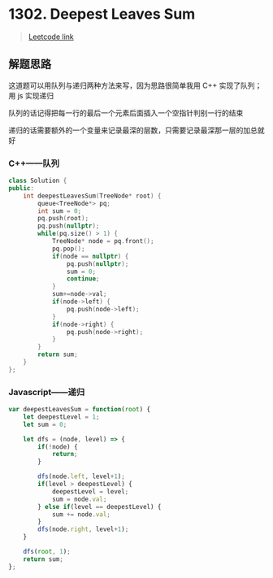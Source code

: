 # 1302. Deepest Leaves Sum

> [Leetcode link](https://leetcode.com/problems/deepest-leaves-sum/)



## 解题思路

这道题可以用队列与递归两种方法来写，因为思路很简单我用 C++ 实现了队列；用 js 实现递归

队列的话记得把每一行的最后一个元素后面插入一个空指针判别一行的结束

递归的话需要额外的一个变量来记录最深的层数，只需要记录最深那一层的加总就好



### C++——队列

```cpp
class Solution {
public:
    int deepestLeavesSum(TreeNode* root) {
        queue<TreeNode*> pq;
        int sum = 0;
        pq.push(root);
        pq.push(nullptr);
        while(pq.size() > 1) {
            TreeNode* node = pq.front();
            pq.pop();
            if(node == nullptr) {
                pq.push(nullptr);
                sum = 0;
                continue;
            }
            sum+=node->val;
            if(node->left) {
                pq.push(node->left);
            }
            if(node->right) {
                pq.push(node->right);
            }
        }
        return sum;
    }
};
```



### Javascript——递归

```js
var deepestLeavesSum = function(root) {
    let deepestLevel = 1;
    let sum = 0;

    let dfs = (node, level) => {
        if(!node) {
            return;
        }

        dfs(node.left, level+1);
        if(level > deepestLevel) {
            deepestLevel = level;
            sum = node.val;
        } else if(level == deepestLevel) {
            sum += node.val;
        }
        dfs(node.right, level+1);
    }

    dfs(root, 1);
    return sum;
};
```

